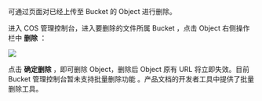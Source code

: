 可通过页面对已经上传至 Bucket 的 Object 进行删除。

进入 COS 管理控制台，进入要删除的文件所属 Bucket ，点击 Object 右侧操作栏中 **删除** ：

![](//mccdn.qcloud.com/static/img/8fa493f1db8e939f162cbe3938fdde42/image.png)

点击 **确定删除** ，即可删除 Object，删除后 Object 原有 URL 将立即失效。目前 Bucket 管理控制台暂未支持批量删除功能 。产品文档的开发者工具中提供了批量删除工具。